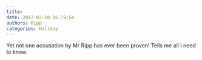```yaml
---
title: 
date: 2017-02-10 16:19:54
authors: Ripp
categories: Holiday
---
```


 Yet not one accusation by Mr Ripp has ever been proven! Tells me all I need to know.